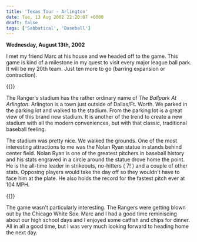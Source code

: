 ```yaml
---
title: 'Texas Tour - Arlington'
date: Tue, 13 Aug 2002 22:20:07 +0000
draft: false
tags: ['Sabbatical', 'Baseball']
---
```


**Wednesday, August 13th, 2002**

I met my friend Marc at his house and we headed off to the game. This game is kind of a milestone in my quest to visit every major league ball park. It will be my 20th team. Just ten more to go (barring expansion or contraction).

{{<img-right src="/images/The_Ballpark_at_Arlington.jpg" title="The Ballpark at Arlington">}}

The Ranger's stadium has the rather ordinary name of _The Ballpark At Arlington_. Arlington is a town just outside of Dallas/Ft. Worth. We parked in the parking lot and walked to the stadium. From the parking lot is a great view of this brand new stadium. It is another of the trend to create a new stadium with all the modern conveniences, but with that classic, traditional baseball feeling.

The stadium was pretty nice. We walked the grounds. One of the most interesting attractions to me was the Nolan Ryan statue in stands behind center field. Nolan Ryan is one of the greatest pitchers in baseball history and his stats engraved in a circle around the statue drove home the point. He is the all-time leader in strikeouts, no-hitters ( 7! ) and a couple of other stats. Opposing players would take the day off so they wouldn't have to face him at the plate. He also holds the record for the fastest pitch ever at 104 MPH.

{{<img-center src="/images/Nolan_Ryan_Statue.jpg" title="Nolan Ryan">}}

The game wasn't particularly interesting. The Rangers were getting blown out by the Chicago White Sox. Marc and I had a good time reminiscing about our high school days and I enjoyed some catfish and chips for dinner. All in all a good time, but I was very much looking forward to heading home the next day.

